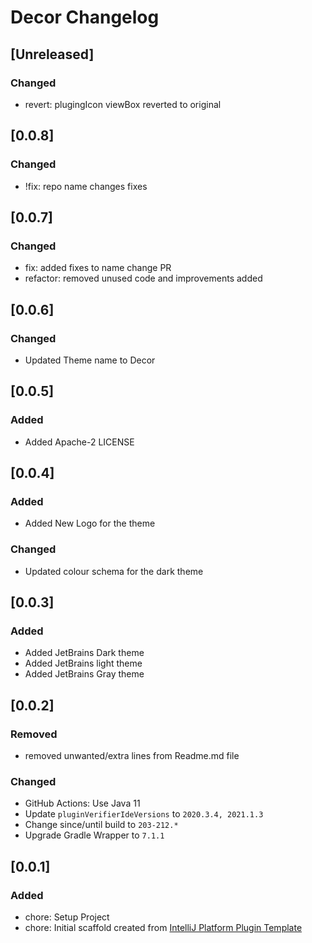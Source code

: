 <!-- Keep a Changelog guide -> https://keepachangelog.com -->

# Decor Changelog

## [Unreleased]

### Changed

- revert: plugingIcon viewBox reverted to original

## [0.0.8]

### Changed

- !fix: repo name changes fixes

## [0.0.7]

### Changed

- fix: added fixes to name change PR
- refactor: removed unused code and improvements added

## [0.0.6]

### Changed

- Updated Theme name to Decor

## [0.0.5]

### Added

- Added Apache-2 LICENSE

## [0.0.4]

### Added

- Added New Logo for the theme

### Changed

- Updated colour schema for the dark theme

## [0.0.3]

### Added

- Added JetBrains Dark theme
- Added JetBrains light theme
- Added JetBrains Gray theme

## [0.0.2]

### Removed

- removed unwanted/extra lines from Readme.md file

### Changed

- GitHub Actions: Use Java 11
- Update `pluginVerifierIdeVersions` to `2020.3.4, 2021.1.3`
- Change since/until build to `203-212.*`
- Upgrade Gradle Wrapper to `7.1.1`

## [0.0.1]

### Added

- chore: Setup Project
- chore: Initial scaffold created
  from [IntelliJ Platform Plugin Template](https://github.com/JetBrains/intellij-platform-plugin-template)
